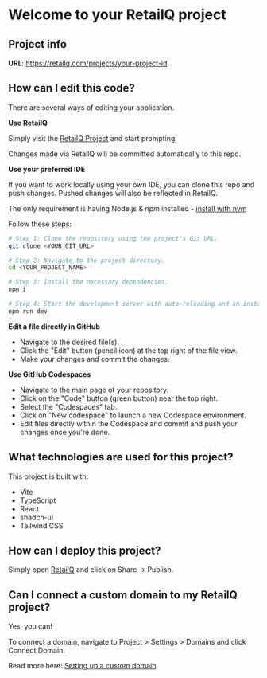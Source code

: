 # Welcome to your RetailQ project

## Project info

**URL**: https://retailq.com/projects/your-project-id

## How can I edit this code?

There are several ways of editing your application.

**Use RetailQ**

Simply visit the [RetailQ Project](https://retailq.com/projects/your-project-id) and start prompting.

Changes made via RetailQ will be committed automatically to this repo.

**Use your preferred IDE**

If you want to work locally using your own IDE, you can clone this repo and push changes. Pushed changes will also be reflected in RetailQ.

The only requirement is having Node.js & npm installed - [install with nvm](https://github.com/nvm-sh/nvm#installing-and-updating)

Follow these steps:

```sh
# Step 1: Clone the repository using the project's Git URL.
git clone <YOUR_GIT_URL>

# Step 2: Navigate to the project directory.
cd <YOUR_PROJECT_NAME>

# Step 3: Install the necessary dependencies.
npm i

# Step 4: Start the development server with auto-reloading and an instant preview.
npm run dev
```

**Edit a file directly in GitHub**

- Navigate to the desired file(s).
- Click the "Edit" button (pencil icon) at the top right of the file view.
- Make your changes and commit the changes.

**Use GitHub Codespaces**

- Navigate to the main page of your repository.
- Click on the "Code" button (green button) near the top right.
- Select the "Codespaces" tab.
- Click on "New codespace" to launch a new Codespace environment.
- Edit files directly within the Codespace and commit and push your changes once you're done.

## What technologies are used for this project?

This project is built with:

- Vite
- TypeScript
- React
- shadcn-ui
- Tailwind CSS

## How can I deploy this project?

Simply open [RetailQ](https://retailq.com/projects/your-project-id) and click on Share -> Publish.

## Can I connect a custom domain to my RetailQ project?

Yes, you can!

To connect a domain, navigate to Project > Settings > Domains and click Connect Domain.

Read more here: [Setting up a custom domain](https://docs.retailq.com/features/custom-domain#custom-domain)
